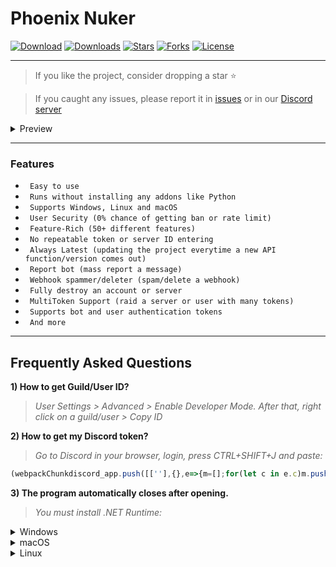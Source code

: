 # Phoenix Nuker

[![Download](https://img.shields.io/badge/Download-Now-Green?style=for-the-badge)](https://github.com/extatent/Phoenix-Nuker/releases/download/Release/Phoenix.zip)
[![Downloads](https://img.shields.io/github/downloads/extatent/phoenix-nuker/total?label=Downloads&style=for-the-badge)](https://github.com/extatent/Phoenix-Nuker/releases/tag/Release)
[![Stars](https://img.shields.io/github/stars/extatent/Phoenix-Nuker?label=Stars&style=for-the-badge)](https://github.com/extatent/Phoenix-Nuker/stargazers)
[![Forks](https://img.shields.io/github/forks/extatent/Phoenix-Nuker?label=Forks&style=for-the-badge)](https://github.com/extatent/Phoenix-Nuker/network/members)
[![License](https://img.shields.io/github/license/extatent/Phoenix-Nuker?style=for-the-badge)](https://github.com/extatent/Phoenix-Nuker/blob/main/LICENSE)

---

> If you like the project, consider dropping a star ⭐
  
> If you caught any issues, please report it in [issues](https://github.com/extatent/Phoenix-Nuker/issues) or in our [Discord server](https://dsc.gg/extatent)

<details>
<summary>Preview</summary>
<img src="https://i.imgur.com/ErtvoWa.png" alt="png">
  
<img src="https://i.imgur.com/9R8VGMF.png" alt="png">
  
<img src="https://i.imgur.com/AwLIpFZ.png" alt="png">

<img src="https://i.imgur.com/CMdrjbL.png" alt="png">

<img src="https://i.imgur.com/XY6FvCm.png" alt="png">
</details>

---

### Features

* ` Easy to use`
* ` Runs without installing any addons like Python`
* ` Supports Windows, Linux and macOS`
* ` User Security (0% chance of getting ban or rate limit)`
* ` Feature-Rich (50+ different features)`
* ` No repeatable token or server ID entering`
* ` Always Latest (updating the project everytime a new API function/version comes out)`
* ` Report bot (mass report a message)`
* ` Webhook spammer/deleter (spam/delete a webhook)`
* ` Fully destroy an account or server`
* ` MultiToken Support (raid a server or user with many tokens)`
* ` Supports bot and user authentication tokens`
* ` And more`

---

## Frequently Asked Questions

**1) How to get Guild/User ID?**
> *User Settings > Advanced > Enable Developer Mode. After that, right click on a guild/user > Copy ID*

**2) How to get my Discord token?**
> *Go to Discord in your browser, login, press CTRL+SHIFT+J and paste:*
```javascript
(webpackChunkdiscord_app.push([[''],{},e=>{m=[];for(let c in e.c)m.push(e.c[c])}]),m).find(m=>m?.exports?.default?.getToken!==void 0).exports.default.getToken()
```

**3) The program automatically closes after opening.**
> *You must install .NET Runtime:*
<details>
<summary>Windows</summary>

* [Download x64](https://dotnet.microsoft.com/en-us/download/dotnet/thank-you/runtime-6.0.7-windows-x64-installer)
* [Download x86](https://dotnet.microsoft.com/en-us/download/dotnet/thank-you/runtime-6.0.7-windows-x86-installer)
* [Download Arm64](https://dotnet.microsoft.com/en-us/download/dotnet/thank-you/runtime-6.0.7-windows-arm64-installer)

</details>
<details>
<summary>macOS</summary>

* [Download x64](https://dotnet.microsoft.com/en-us/download/dotnet/thank-you/runtime-6.0.7-macos-x64-installer)
* [Download Arm64](https://dotnet.microsoft.com/en-us/download/dotnet/thank-you/runtime-6.0.7-macos-arm64-installer)

</details>
<details>
<summary>Linux</summary>

* [Install .NET on Linux](https://docs.microsoft.com/dotnet/core/install/linux?WT.mc_id=dotnet-35129-website)

</details>
